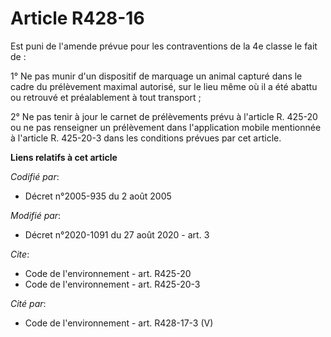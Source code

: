 # Article R428-16

Est puni de l'amende prévue pour les contraventions de la 4e classe le fait de : 

1° Ne pas munir d'un dispositif de marquage un animal capturé dans le cadre du prélèvement maximal autorisé, sur le lieu même
où il a été abattu ou retrouvé et préalablement à tout transport ; 

2° Ne pas tenir à jour le carnet de prélèvements prévu à l'article R. 425-20 ou ne pas renseigner un prélèvement dans
l'application mobile mentionnée à l'article R. 425-20-3 dans les conditions prévues par cet article.

**Liens relatifs à cet article**

_Codifié par_:

  - Décret n°2005-935 du 2 août 2005

_Modifié par_:

  - Décret n°2020-1091 du 27 août 2020 - art. 3

_Cite_:

  - Code de l'environnement - art. R425-20
  - Code de l'environnement - art. R425-20-3

_Cité par_:

  - Code de l'environnement - art. R428-17-3 (V)
